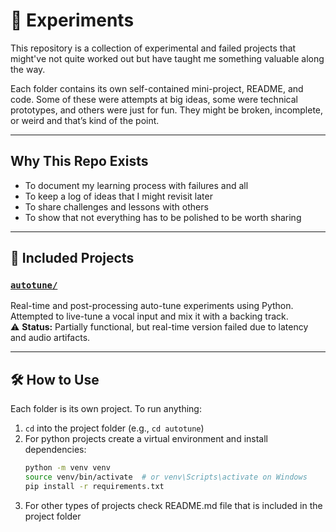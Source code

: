 # 🧪 Experiments

This repository is a collection of experimental and failed projects that might've not quite worked out but have taught me something valuable along the way.

Each folder contains its own self-contained mini-project, README, and code. Some of these were attempts at big ideas, some were technical prototypes, and others were just for fun. They might be broken, incomplete, or weird and that’s kind of the point.

---

## Why This Repo Exists

- To document my learning process with failures and all
- To keep a log of ideas that I might revisit later
- To share challenges and lessons with others
- To show that not everything has to be polished to be worth sharing

---

## 📁 Included Projects

### [`autotune/`](autotune)
Real-time and post-processing auto-tune experiments using Python.  
Attempted to live-tune a vocal input and mix it with a backing track.  
⚠️ **Status:** Partially functional, but real-time version failed due to latency and audio artifacts.

---

## 🛠️ How to Use

Each folder is its own project. To run anything:

1. `cd` into the project folder (e.g., `cd autotune`)
2. For python projects create a virtual environment and install dependencies:
   ```bash
   python -m venv venv
   source venv/bin/activate  # or venv\Scripts\activate on Windows
   pip install -r requirements.txt
3. For other types of projects check README.md file that is included in the project folder

